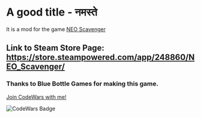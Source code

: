 # A good title - नमस्ते

It is a mod for the game [NEO Scavenger](https://bluebottlegames.com/games/neo-scavenger/)


## Link to Steam Store Page: https://store.steampowered.com/app/248860/NEO_Scavenger/
### Thanks to Blue Bottle Games for making this game.


[Join CodeWars with me!](http://codewars.com/r/hGyTsQ/)
<p>
  <img alt="CodeWars Badge" src="https://www.codewars.com/users/Danielkaas94/badges/large">
</p>